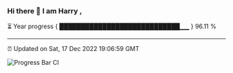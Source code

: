 ### Hi there 👋 I am Harry , 

⏳ Year progress { ████████████████████████████▁▁ } 96.11 %

---

⏰ Updated on Sat, 17 Dec 2022 19:06:59 GMT

![Progress Bar CI](https://github.com/duykhang68/duykhang68/workflows/Progress%20Bar%20CI/badge.svg)
